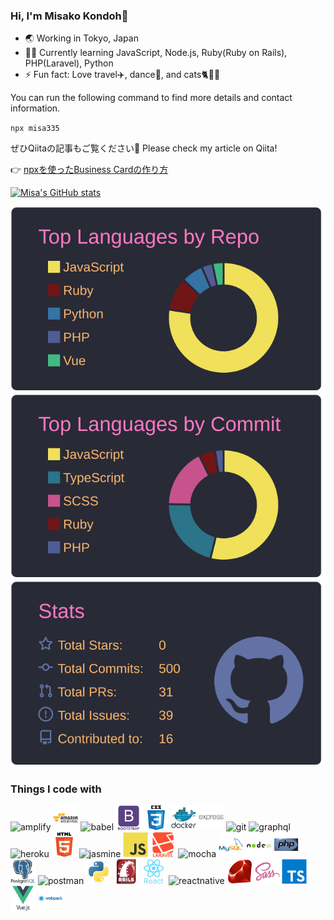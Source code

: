 ### Hi, I'm Misako Kondoh🧚

<!--
**misa335/misa335** is a ✨ _special_ ✨ repository because its `README.md` (this file) appears on your GitHub profile.

Here are some ideas to get you started:

- 🔭 I’m currently working on ...
- 🌱 I’m currently learning ...
- 👯 I’m looking to collaborate on ...
- 🤔 I’m looking for help with ...
- 💬 Ask me about ...
- 📫 How to reach me: ...
- 😄 Pronouns: ...
- ⚡ Fun fact: ...
-->

- 🌏 Working in Tokyo, Japan
- 👩‍💻 Currently learning JavaScript, Node.js, Ruby(Ruby on Rails), PHP(Laravel), Python
- ⚡️ Fun fact: Love travel✈️, dance💃, and cats🐈🐾💗

You can run the following command to find more details and contact information.

`npx misa335`

ぜひQiitaの記事もご覧ください📄 Please check my article on Qiita!

 👉 [npxを使ったBusiness Cardの作り方](https://qiita.com/__misakd/items/1731194468fee98598ce)

[![Misa's GitHub stats](https://github-readme-stats.vercel.app/api?username=misa335&count_private=true&hide=stars&show_icons=true&custom_title=Misa's%20GitHub%20Stats&theme=omni)](https://github.com/anuraghazra/github-readme-stats)
<!-- [![Top Langs](https://github-readme-stats.vercel.app/api/top-langs/?username=misa335&count_private=true&hide=shell,Blade&langs_count=15&theme=omni&layout=compact)](https://github.com/anuraghazra/github-readme-stats) -->

![Top Languages by Repo](https://github.com/misa335/misa335/blob/master/profile-summary-card-output/dracula/1-repos-per-language.svg)
![Top languages by Comnmit](https://github.com/misa335/misa335/blob/master/profile-summary-card-output/dracula/2-most-commit-language.svg)
![Stats](https://github.com/misa335/misa335/blob/master/profile-summary-card-output/dracula/3-stats.svg)

<h3>Things I code with</h3>
<p align="left">
<img src="https://docs.amplify.aws/assets/logo-dark.svg" alt="amplify" width="40" height="40"/>
<img src="https://raw.githubusercontent.com/devicons/devicon/master/icons/amazonwebservices/amazonwebservices-original-wordmark.svg" alt="aws" width="40" height="40"/>
<img src="https://www.vectorlogo.zone/logos/babeljs/babeljs-icon.svg" alt="babel" width="40" height="40"/>
<img src="https://raw.githubusercontent.com/devicons/devicon/master/icons/bootstrap/bootstrap-plain-wordmark.svg" alt="bootstrap" width="40" height="40"/>
<img src="https://raw.githubusercontent.com/devicons/devicon/master/icons/css3/css3-original-wordmark.svg" alt="css3" width="40" height="40"/>
<img src="https://raw.githubusercontent.com/devicons/devicon/master/icons/docker/docker-original-wordmark.svg" alt="docker" width="40" height="40"/>
<img src="https://raw.githubusercontent.com/devicons/devicon/master/icons/express/express-original-wordmark.svg" alt="express" width="40" height="40"/>
<img src="https://www.vectorlogo.zone/logos/git-scm/git-scm-icon.svg" alt="git" width="40" height="40"/>
<img src="https://www.vectorlogo.zone/logos/graphql/graphql-icon.svg" alt="graphql" width="40" height="40"/>
<img src="https://www.vectorlogo.zone/logos/heroku/heroku-icon.svg" alt="heroku" width="40" height="40"/>
<img src="https://raw.githubusercontent.com/devicons/devicon/master/icons/html5/html5-original-wordmark.svg" alt="html5" width="40" height="40"/>
<img src="https://www.vectorlogo.zone/logos/jasmine/jasmine-icon.svg" alt="jasmine" width="40" height="40"/>
<img src="https://raw.githubusercontent.com/devicons/devicon/master/icons/javascript/javascript-original.svg" alt="javascript" width="40" height="40"/>
<img src="https://raw.githubusercontent.com/devicons/devicon/master/icons/laravel/laravel-plain-wordmark.svg" alt="laravel" width="40" height="40"/>
<img src="https://www.vectorlogo.zone/logos/mochajs/mochajs-icon.svg" alt="mocha" width="40" height="40"/>
<img src="https://raw.githubusercontent.com/devicons/devicon/master/icons/mysql/mysql-original-wordmark.svg" alt="mysql" width="40" height="40"/>
<img src="https://raw.githubusercontent.com/devicons/devicon/master/icons/nodejs/nodejs-original-wordmark.svg" alt="nodejs" width="40" height="40"/>
<img src="https://raw.githubusercontent.com/devicons/devicon/master/icons/php/php-original.svg" alt="php" width="40" height="40"/>
<img src="https://raw.githubusercontent.com/devicons/devicon/master/icons/postgresql/postgresql-original-wordmark.svg" alt="postgresql" width="40" height="40"/>
<img src="https://www.vectorlogo.zone/logos/getpostman/getpostman-icon.svg" alt="postman" width="40" height="40"/>
<img src="https://raw.githubusercontent.com/devicons/devicon/master/icons/python/python-original.svg" alt="python" width="40" height="40"/>
<img src="https://raw.githubusercontent.com/devicons/devicon/master/icons/rails/rails-original-wordmark.svg" alt="rails" width="40" height="40"/>
<img src="https://raw.githubusercontent.com/devicons/devicon/master/icons/react/react-original-wordmark.svg" alt="react" width="40" height="40"/>
<img src="https://reactnative.dev/img/header_logo.svg" alt="reactnative" width="40" height="40"/>
<img src="https://raw.githubusercontent.com/devicons/devicon/master/icons/ruby/ruby-original.svg" alt="ruby" width="40" height="40"/>
<img src="https://raw.githubusercontent.com/devicons/devicon/master/icons/sass/sass-original.svg" alt="sass" width="40" height="40"/>
<img src="https://raw.githubusercontent.com/devicons/devicon/master/icons/typescript/typescript-original.svg" alt="typescript" width="40" height="40"/>
<img src="https://raw.githubusercontent.com/devicons/devicon/master/icons/vuejs/vuejs-original-wordmark.svg" alt="vuejs" width="40" height="40"/>
<img src="https://raw.githubusercontent.com/devicons/devicon/d00d0969292a6569d45b06d3f350f463a0107b0d/icons/webpack/webpack-original-wordmark.svg" alt="webpack" width="40" height="40"/>
</p>
